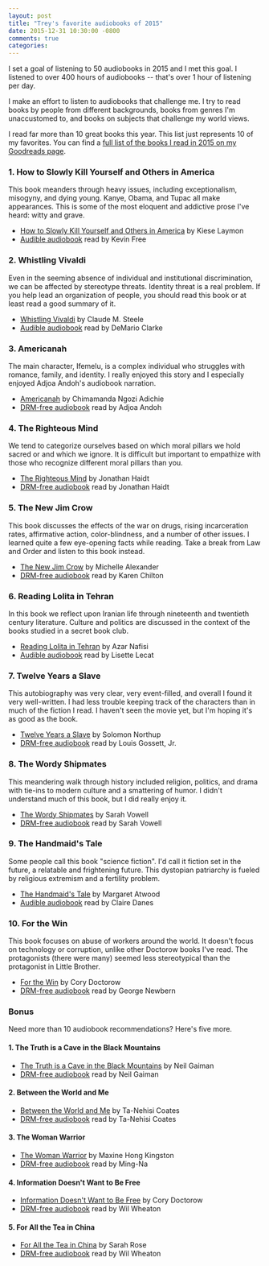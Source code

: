 ```yaml
---
layout: post
title: "Trey's favorite audiobooks of 2015"
date: 2015-12-31 10:30:00 -0800
comments: true
categories: 
---
```


I set a goal of listening to 50 audiobooks in 2015 and I met this goal.  I listened to over 400 hours of audiobooks -- that's over 1 hour of listening per day.

I make an effort to listen to audiobooks that challenge me.  I try to read books by people from different backgrounds, books from genres I'm unaccustomed to, and books on subjects that challenge my world views.

I read far more than 10 great books this year.  This list just represents 10 of my favorites.  You can find a [full list of the books I read in 2015 on my Goodreads page](https://www.goodreads.com/user/year_in_books/2015/29459515).

### 1. How to Slowly Kill Yourself and Others in America

This book meanders through heavy issues, including exceptionalism, misogyny, and dying young.  Kanye, Obama, and Tupac all make appearances.  This is some of the most eloquent and addictive prose I've heard: witty and grave.

- [How to Slowly Kill Yourself and Others in America](https://www.goodreads.com/book/show/17290919-how-to-slowly-kill-yourself-and-others-in-america) by Kiese Laymon
- [Audible audiobook](http://www.audible.com/pd/Nonfiction/How-to-Slowly-Kill-Yourself-and-Others-in-America-Audiobook/B00S5AAG1K/ref=a_search_c4_1_1_srTtl) read by Kevin Free

### 2. Whistling Vivaldi

Even in the seeming absence of individual and institutional discrimination, we can be affected by stereotype threats.  Identity threat is a real problem.  If you help lead an organization of people, you should read this book or at least read a good summary of it.

- [Whistling Vivaldi](https://www.goodreads.com/book/show/6649312-whistling-vivaldi) by Claude M. Steele
- [Audible audiobook](http://www.audible.com/pd/Nonfiction/Whistling-Vivaldi-Audiobook/B00CJ0I41Q/ref=a_search_c4_1_1_srTtl) read by DeMario Clarke

### 3. Americanah

The main character, Ifemelu, is a complex individual who struggles with romance, family, and identity.  I really enjoyed this story and I especially enjoyed Adjoa Andoh's audiobook narration.

- [Americanah](https://www.goodreads.com/book/show/15796700-americanah) by Chimamanda Ngozi Adichie
- [DRM-free audiobook](http://www.downpour.com/catalog/product/view/id/135855) read by Adjoa Andoh

### 4. The Righteous Mind

We tend to categorize ourselves based on which moral pillars we hold sacred or and which we ignore.  It is difficult but important to empathize with those who recognize different moral pillars than you.

- [The Righteous Mind](https://www.goodreads.com/book/show/11324722-the-righteous-mind) by Jonathan Haidt
- [DRM-free audiobook](http://www.downpour.com/catalog/product/view/id/100887) read by Jonathan Haidt

### 5. The New Jim Crow

This book discusses the effects of the war on drugs, rising incarceration rates, affirmative action, color-blindness, and a number of other issues.  I learned quite a few eye-opening facts while reading.  Take a break from Law and Order and listen to this book instead.

- [The New Jim Crow](https://www.goodreads.com/book/show/6792458-the-new-jim-crow) by Michelle Alexander
- [DRM-free audiobook](http://www.downpour.com/the-new-jim-crow-1) read by Karen Chilton

### 6. Reading Lolita in Tehran

In this book we reflect upon Iranian life through nineteenth and twentieth century literature.  Culture and politics are discussed in the context of the books studied in a secret book club.

- [Reading Lolita in Tehran](https://www.goodreads.com/book/show/7603.Reading_Lolita_in_Tehran) by Azar Nafisi
- [Audible audiobook](http://www.audible.com/pd/Bios-Memoirs/Reading-Lolita-in-Tehran-Audiobook/B002V0ABTC/ref=a_search_c4_1_1_srTtl) read by Lisette Lecat

### 7. Twelve Years a Slave

This autobiography was very clear, very event-filled, and overall I found it very well-written.  I had less trouble keeping track of the characters than in much of the fiction I read.  I haven't seen the movie yet, but I'm hoping it's as good as the book.

- [Twelve Years a Slave](https://www.goodreads.com/book/show/18478222-twelve-years-a-slave) by Solomon Northup
- [DRM-free audiobook](http://www.downpour.com/twelve-years-a-slave-1) read by Louis Gossett, Jr.

### 8. The Wordy Shipmates

This meandering walk through history included religion, politics, and drama with tie-ins to modern culture and a smattering of humor.  I didn't understand much of this book, but I did really enjoy it.

- [The Wordy Shipmates](https://www.goodreads.com/book/show/2845287-the-wordy-shipmates) by Sarah Vowell
- [DRM-free audiobook](http://www.downpour.com/catalog/product/view/id/93953) read by Sarah Vowell

### 9. The Handmaid's Tale

Some people call this book "science fiction".  I'd call it fiction set in the future, a relatable and frightening future.  This dystopian patriarchy is fueled by religious extremism and a fertility problem.

- [The Handmaid's Tale](https://www.goodreads.com/book/show/38447.The_Handmaid_s_Tale) by Margaret Atwood
- [Audible audiobook](http://www.audible.com/pd/Fiction/The-Handmaids-Tale-Audiobook/B008NB9GIU/ref=a_search_c4_1_1_srTtl) read by Claire Danes

### 10. For the Win

This book focuses on abuse of workers around the world.  It doesn't focus on technology or corruption, unlike other Doctorow books I've read.  The protagonists (there were many) seemed less stereotypical than the protagonist in Little Brother.

- [For the Win](https://www.goodreads.com/book/show/7241373-for-the-win) by Cory Doctorow
- [DRM-free audiobook](http://craphound.com/ftw/for-the-win-audiobook/) read by George Newbern

### Bonus

Need more than 10 audiobook recommendations?  Here's five more.

#### 1. The Truth is a Cave in the Black Mountains

- [The Truth is a Cave in the Black Mountains](https://www.goodreads.com/book/show/18635092-the-truth-is-a-cave-in-the-black-mountains) by Neil Gaiman
- [DRM-free audiobook](http://www.downpour.com/catalog/product/view/id/157874) read by Neil Gaiman

#### 2. Between the World and Me

- [Between the World and Me](https://www.goodreads.com/book/show/25489625-between-the-world-and-me) by Ta-Nehisi Coates
- [DRM-free audiobook](http://www.downpour.com/catalog/product/view/id/198859) read by Ta-Nehisi Coates

#### 3. The Woman Warrior

- [The Woman Warrior](https://www.goodreads.com/book/show/30852.The_Woman_Warrior) by Maxine Hong Kingston
- [DRM-free audiobook](http://www.audible.com/pd/Bios-Memoirs/The-Woman-Warrior-Audiobook/B004HMEXGE/ref=a_search_c4_1_2_srTtl) read by Ming-Na

#### 4. Information Doesn't Want to Be Free

- [Information Doesn't Want to Be Free](https://www.goodreads.com/book/show/20763766-information-doesn-t-want-to-be-free) by Cory Doctorow
- [DRM-free audiobook](http://craphound.com/news/2014/12/10/information-doesnt-want-to-be-free-audiobook/) read by Wil Wheaton

#### 5. For All the Tea in China

- [For All the Tea in China](https://www.goodreads.com/book/show/3081255-for-all-the-tea-in-china) by Sarah Rose
- [DRM-free audiobook](http://craphound.com/news/2014/12/10/information-doesnt-want-to-be-free-audiobook/) read by Wil Wheaton
